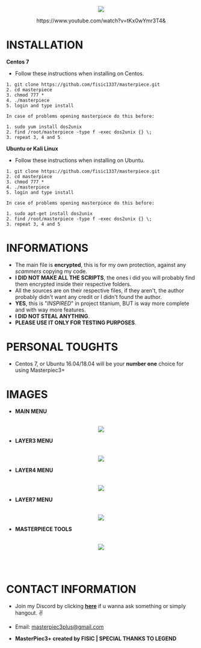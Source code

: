 <p align="center">
	<img src="https://i.postimg.cc/prz11dzH/m3.png">
</p>

<p align="center">
	https://www.youtube.com/watch?v=tKx0wYmr3T4&
</p>

# INSTALLATION

**Centos 7**
- Follow these instructions when installing on Centos.
```
1. git clone https://github.com/fisic1337/masterpiece.git 
2. cd masterpiece 
3. chmod 777 *
4. ./masterpiece 
5. login and type install

In case of problems opening masterpiece do this before:

1. sudo yum install dos2unix 
2. find /root/masterpiece -type f -exec dos2unix {} \;
3. repeat 3, 4 and 5

```
**Ubuntu or Kali Linux**
- Follow these instructions when installing on Ubuntu.
```
1. git clone https://github.com/fisic1337/masterpiece.git 
2. cd masterpiece 
3. chmod 777 *
4. ./masterpiece 
5. login and type install

In case of problems opening masterpiece do this before:

1. sudo apt-get install dos2unix 
2. find /root/masterpiece -type f -exec dos2unix {} \;
3. repeat 3, 4 and 5

```

# INFORMATIONS

- The main file is **encrypted**, this is for my own protection, against any *scammers* copying my code. 
- **I DID NOT MAKE ALL THE SCRIPTS**, the ones i did you will probably find them encrypted inside their respective folders.
- All the sources are on their respective files, if they aren't, the author probably didn't want any credit or I didn't found the author.
- **YES**, this is "*INSPIRED*" in project titanium, BUT is way more complete and with way more features.
- **I DID NOT STEAL ANYTHING**.
- **PLEASE USE IT ONLY FOR TESTING PURPOSES**.

# PERSONAL TOUGHTS

- Centos 7, or Ubuntu 16.04/18.04 will be your **number one** choice for using Masterpiec3+

# IMAGES

- **MAIN MENU**
<br></br>
<p align="center">
	<img src="https://i.postimg.cc/8CbgfgD0/mainmenu.png">
</p>

- **LAYER3 MENU**
<br></br>
<p align="center">
	<img src="https://i.postimg.cc/xTkQxZyX/layer3.png">
</p>

- **LAYER4 MENU**
<br></br>
<p align="center">
	<img src="https://i.postimg.cc/KYbyY8XT/layer4.png">
</p>

- **LAYER7 MENU**
<br></br>
<p align="center">
	<img src="https://i.postimg.cc/Qd13sW-zs/layer7.png">
</p>

- **MASTERPIECE TOOLS**
<br></br>
<p align="center">
	<img src="https://i.postimg.cc/Wz9mSSm6/tools.png">
</p>
<br></br>

# CONTACT INFORMATION
- Join my Discord by clicking **[here](http://discord.gg/QqyFQHN)** if u wanna ask something or simply hangout. ✌️

- Email: masterpiec3plus@gmail.com

- **MasterPiec3+ created by FISIC | SPECIAL THANKS TO LEGEND**
